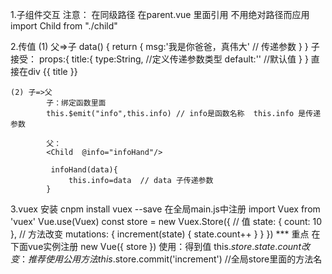 
1.子组件交互
注意： 在同级路径
    在parent.vue 里面引用 不用绝对路径而应用
    import Child from "./child"

2.传值
    (1) 父=>子
          <Child :title="msg">
            data() {
                return {
                    msg:'我是你爸爸，真伟大' // 传递参数
                }
            }
        子接受：
        props:{
            title:{
                 type:String, //定义传递参数类型
                 default:'' //默认值
                }
            }
        直接在div {{ title }}

    (2) 子=>父
            子：绑定函数里面
            this.$emit("info",this.info) // info是函数名称  this.info 是传递参数

            父：
            <Child  @info="infoHand"/>

             infoHand(data){
                 this.info=data  // data 子传递参数
            }
3.vuex
    安装 cnpm install vuex --save
    在全局main.js中注册
    import Vuex from 'vuex'
    Vue.use(Vuex)
    const store = new Vuex.Store({
    // 值
    state: {
        count: 10
    },
    // 方法改变
    mutations: {
        increment(state) {
        state.count++
        }
    }
    })
    *** 重点 在下面vue实例注册
    new Vue({
        store
    })
    使用：得到值
     this.$store.state.count
    改变：推荐使用公用方法
    this.$store.commit('increment') //全局store里面的方法名

 
    

